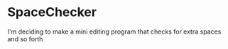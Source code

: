 # SpaceChecker
I'm deciding to make a mini editing program that checks for extra spaces and so forth
